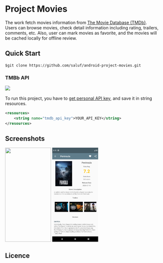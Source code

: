 # Project Movies
The work fetch movies information from [The Movie Database (TMDb)](https://www.themoviedb.org/). Users can browse movies, check detail information including rating, trailers, comments, etc. Also, user can mark movies as favorite, and the movies will be cached locally for offline review.

## Quick Start

```
$git clone https://github.com/saluf/android-project-movies.git
```

### TMBb API 
<img src="https://www.themoviedb.org/assets/2/v4/logos/v2/blue_square_1-5bdc75aaebeb75dc7ae79426ddd9be3b2be1e342510f8202baf6bffa71d7f5c4.svg"  width="150" />

To run this project, you have to [get personal API key](https://www.themoviedb.org/documentation/api), and save it in string resources.

```xml
<resources>
    <string name="tmdb_api_key">YOUR_API_KEY</string>
</resources>
```

## Screenshots
<img src="/screenshots/movie_list.png" width="150" height="308"/> <img src="/screenshots/movie_detail.png" width="150" height="308"/>


## Licence
